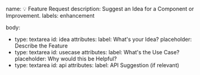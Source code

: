 name: 💡 Feature Request
description: Suggest an Idea for a Component or Improvement. labels: enhancement

body:
  - type: textarea
    id: idea
    attributes:
      label: What's your Idea?
      placeholder: Describe the Feature
  - type: textarea
    id: usecase
    attributes:
      label: What's the Use Case?
      placeholder: Why would this be Helpful?
  - type: textarea
    id: api
    attributes:
      label: API Suggestion (if relevant)